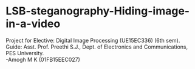 # LSB-steganography-Hiding-image-in-a-video
Project for Elective: Digital Image Processing (UE15EC336) (6th sem).<br />
Guide: Asst. Prof. Preethi S.J., Dept. of Electronics and Communications, PES University.<br />
-Amogh M K (01FB15EEC027)
